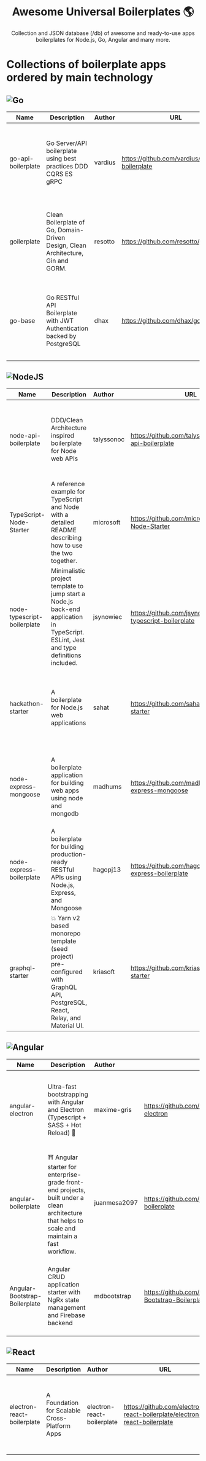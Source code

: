 <!-- prettier-ignore-start -->
<h1 align="center">
    Awesome Universal Boilerplates 🌎
</h1>

<p align="center">
    Collection and JSON database (/db) of awesome and ready-to-use apps boilerplates for Node.js, Go, Angular and many more.
</p>

# Collections of boilerplate apps ordered by main technology

## ![Go](https://img.shields.io/badge/go-%2300ADD8.svg?style=for-the-badge&logo=go&logoColor=white)
| Name | Description | Author | URL | Stars | 
|------|--------------|:-------|-----|-------|
| go-api-boilerplate | Go Server/API boilerplate using best practices DDD CQRS ES gRPC | vardius | https://github.com/vardius/go-api-boilerplate | <img src="https://img.shields.io/github/stars/vardius/go-api-boilerplate.svg" style="width: 200px;" alt="stars" /> |
| goilerplate | Clean Boilerplate of Go, Domain-Driven Design, Clean Architecture, Gin and GORM. | resotto | https://github.com/resotto/goilerplate | <img src="https://img.shields.io/github/stars/resotto/goilerplate.svg" style="width: 200px;" alt="stars" /> |
| go-base | Go RESTful API Boilerplate with JWT Authentication backed by PostgreSQL | dhax | https://github.com/dhax/go-base | <img src="https://img.shields.io/github/stars/dhax/go-base.svg" style="width: 200px;" alt="stars" /> |

## ![NodeJS](https://img.shields.io/badge/node.js-6DA55F?style=for-the-badge&logo=node.js&logoColor=white)
| Name | Description | Author | URL | Stars | 
|------|--------------|:-------|-----|-------|
| node-api-boilerplate | DDD/Clean Architecture inspired boilerplate for Node web APIs | talyssonoc | https://github.com/talyssonoc/node-api-boilerplate | <img src="https://img.shields.io/github/stars/talyssonoc/node-api-boilerplate.svg" style="width: 200px;" alt="stars" /> |
| TypeScript-Node-Starter | A reference example for TypeScript and Node with a detailed README describing how to use the two together. | microsoft | https://github.com/microsoft/TypeScript-Node-Starter | <img src="https://img.shields.io/github/stars/microsoft/TypeScript-Node-Starter.svg" style="width: 200px;" alt="stars" /> |
| node-typescript-boilerplate | Minimalistic project template to jump start a Node.js back-end application in TypeScript. ESLint, Jest and type definitions included. | jsynowiec | https://github.com/jsynowiec/node-typescript-boilerplate | <img src="https://img.shields.io/github/stars/jsynowiec/node-typescript-boilerplate.svg" style="width: 200px;" alt="stars" /> |
| hackathon-starter | A boilerplate for Node.js web applications | sahat | https://github.com/sahat/hackathon-starter | <img src="https://img.shields.io/github/stars/sahat/hackathon-starter.svg" style="width: 200px;" alt="stars" /> |
| node-express-mongoose | A boilerplate application for building web apps using node and mongodb | madhums | https://github.com/madhums/node-express-mongoose | <img src="https://img.shields.io/github/stars/madhums/node-express-mongoose.svg" style="width: 200px;" alt="stars" /> |
| node-express-boilerplate | A boilerplate for building production-ready RESTful APIs using Node.js, Express, and Mongoose | hagopj13 | https://github.com/hagopj13/node-express-boilerplate | <img src="https://img.shields.io/github/stars/hagopj13/node-express-boilerplate.svg" style="width: 200px;" alt="stars" /> |
| graphql-starter | 💥 Yarn v2 based monorepo template (seed project) pre-configured with GraphQL API, PostgreSQL, React, Relay, and Material UI. | kriasoft | https://github.com/kriasoft/graphql-starter | <img src="https://img.shields.io/github/stars/kriasoft/graphql-starter.svg" style="width: 200px;" alt="stars" /> |

## ![Angular](https://img.shields.io/badge/angular-%23DD0031.svg?style=for-the-badge&logo=angular&logoColor=white)
| Name | Description | Author | URL | Stars | 
|------|--------------|:-------|-----|-------|
| angular-electron | Ultra-fast bootstrapping with Angular and Electron (Typescript + SASS + Hot Reload) 🚤 | maxime-gris | https://github.com/maximegris/angular-electron | <img src="https://img.shields.io/github/stars/maximegris/angular-electron.svg" style="width: 200px;" alt="stars" /> |
| angular-boilerplate | ⛩️ Angular starter for enterprise-grade front-end projects, built under a clean architecture that helps to scale and maintain a fast workflow. | juanmesa2097 | https://github.com/juanmesa2097/angular-boilerplate | <img src="https://img.shields.io/github/stars/juanmesa2097/angular-boilerplate.svg" style="width: 200px;" alt="stars" /> |
| Angular-Bootstrap-Boilerplate | Angular CRUD application starter with NgRx state management and Firebase backend | mdbootstrap | https://github.com/mdbootstrap/Angular-Bootstrap-Boilerplate | <img src="https://img.shields.io/github/stars/mdbootstrap/Angular-Bootstrap-Boilerplate.svg" style="width: 200px;" alt="stars" /> |

## ![React](https://img.shields.io/badge/react-%2320232a.svg?style=for-the-badge&logo=react&logoColor=%2361DAFB)
| Name | Description | Author | URL | Stars | 
|------|--------------|:-------|-----|-------|
| electron-react-boilerplate | A Foundation for Scalable Cross-Platform Apps | electron-react-boilerplate | https://github.com/electron-react-boilerplate/electron-react-boilerplate | <img src="https://img.shields.io/github/stars/electron-react-boilerplate/electron-react-boilerplate.svg" style="width: 200px;" alt="stars" /> |
<!-- prettier-ignore-end -->
